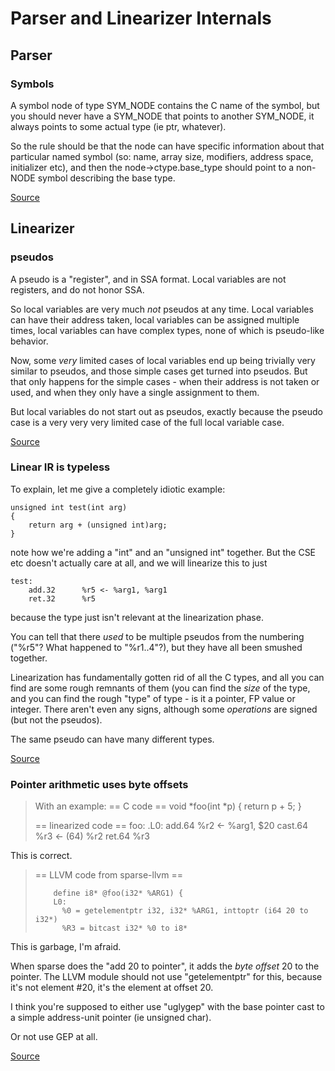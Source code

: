 # Parser and Linearizer Internals

## Parser

### Symbols

A symbol node of type SYM_NODE contains the C name of the symbol, but you should never have a SYM_NODE that points
to another SYM_NODE, it always points to some actual type (ie ptr, whatever).

So the rule should be that the node can have specific information about that particular named symbol (so: name, array size, modifiers,
address space, initializer etc), and then the node->ctype.base_type should point to a non-NODE symbol describing the base type.

[Source](http://marc.info/?l=linux-sparse&m=149080567024897&w=3)

## Linearizer

### pseudos

A pseudo is a "register", and in SSA format. Local variables are not
registers, and do not honor SSA.

So local variables are very much *not* pseudos at any time. Local
variables can have their address taken, local variables can be
assigned multiple times, local variables can have complex types, none
of which is pseudo-like behavior.

Now, some *very* limited cases of local variables end up being
trivially very similar to pseudos, and those simple cases get turned
into pseudos. But that only happens for the simple cases - when their
address is not taken or used, and when they only have a single
assignment to them.

But local variables do not start out as pseudos, exactly because the
pseudo case is a very very very limited case of the full local
variable case.

[Source](http://marc.info/?l=linux-sparse&m=149073824506042&w=3)

### Linear IR is typeless

To explain, let me give a completely idiotic example:

    unsigned int test(int arg)
    {
        return arg + (unsigned int)arg;
    }

note how we're adding a "int" and an "unsigned int" together. But the
CSE etc doesn't actually care at all, and we will linearize this to
just

    test:
        add.32      %r5 <- %arg1, %arg1
        ret.32      %r5

because the type just isn't relevant at the linearization phase.

You can tell that there *used* to be multiple pseudos from the
numbering ("%r5"? What happened to "%r1..4"?), but they have all been
smushed together.

Linearization has fundamentally gotten rid of all the C types, and all
you can find are some rough remnants of them (you can find the *size*
of the type, and you can find the rough "type" of type - is it a
pointer, FP value or integer. There aren't even any signs, although
some _operations_ are signed (but not the pseudos).

The same pseudo can have many different types.

[Source](http://marc.info/?l=linux-sparse&m=148968511522310&w=3)

### Pointer arithmetic uses byte offsets

> With an example:
> == C code ==
>         void *foo(int *p) { return p + 5; }
>
> == linearized code ==
>         foo:
>         .L0:
>                 <entry-point>
>                 add.64      %r2 <- %arg1, $20
>                 cast.64     %r3 <- (64) %r2
>                 ret.64      %r3

This is correct.

> == LLVM code from sparse-llvm ==
>
>         define i8* @foo(i32* %ARG1) {
>         L0:
>           %0 = getelementptr i32, i32* %ARG1, inttoptr (i64 20 to i32*)
>           %R3 = bitcast i32* %0 to i8*

This is garbage, I'm afraid.

When sparse does the "add 20 to pointer", it adds the *byte offset* 20
to the pointer. The LLVM module should not use "getelementptr" for
this, because it's not element #20, it's the element at offset 20.

I think you're supposed to either use "uglygep" with the base pointer
cast to a simple address-unit pointer (ie unsigned char).

Or not use GEP at all.

[Source](http://marc.info/?l=linux-sparse&m=148882818325232&w=3)


